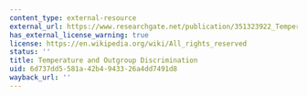 ```yaml
---
content_type: external-resource
external_url: https://www.researchgate.net/publication/351323922_Temperature_and_outgroup_discrimination
has_external_license_warning: true
license: https://en.wikipedia.org/wiki/All_rights_reserved
status: ''
title: Temperature and Outgroup Discrimination
uid: 6d737dd5-581a-42b4-9433-26a4dd7491d8
wayback_url: ''
---
```


